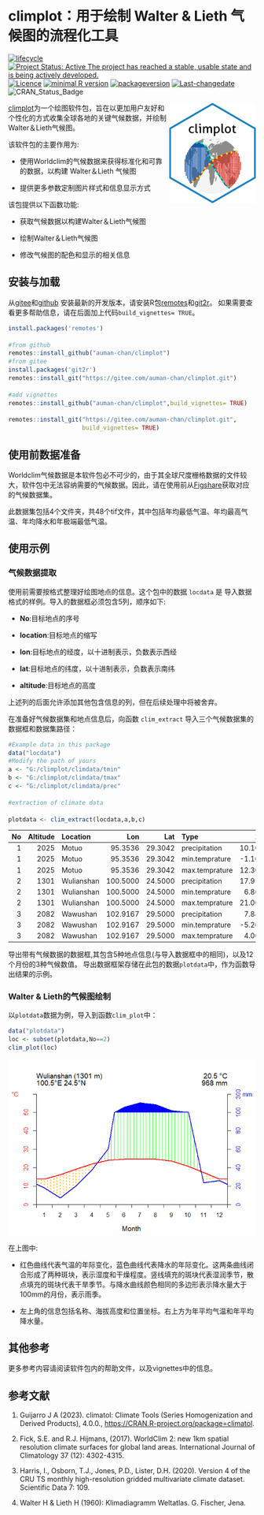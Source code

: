 
# climplot：用于绘制 Walter & Lieth 气候图的流程化工具

<!-- badges: start -->

[![lifecycle](https://img.shields.io/badge/lifecycle-experimental-orange.svg)](https://lifecycle.r-lib.org/articles/stages.html)
[![Project Status: Active The project has reached a stable, usable state
and is being actively
developed.](https://www.repostatus.org/badges/latest/active.svg)](https://www.repostatus.org/#active)
[![Licence](https://img.shields.io/badge/licence-GPL--3-blue.svg)](https://www.gnu.org/licenses/gpl-3.0.en.html)
[![minimal R
version](https://img.shields.io/badge/R-%3E=%202.10-6666ff.svg)](https://cran.r-project.org/)
[![packageversion](https://img.shields.io/badge/Package%20version-0.1.0-orange.svg?style=flat-square)](commits/develop)
[![Last-changedate](https://img.shields.io/badge/last%20change-2023--07--23-yellow.svg)](/commits/master)
![CRAN_Status_Badge](https://img.shields.io/badge/CRAN-Not%20ready-red.svg)
<!-- badges: end -->

<img src="imgfile.png" alt="climplot logo" align="right" width="35%"/>

[climplot](https://gitee.com/auman-chan/climplot)为一个绘图软件包，旨在以更加用户友好和个性化的方式收集全球各地的关键气候数据，并绘制Walter＆Lieth气候图。

该软件包的主要作用为:

- 使用Worldclim的气候数据来获得标准化和可靠的数据，以构建 Walter＆Lieth
  气候图

- 提供更多参数定制图片样式和信息显示方式

该包提供以下函数功能:

- 获取气候数据以构建Walter＆Lieth气候图

- 绘制Walter＆Lieth气候图

- 修改气候图的配色和显示的相关信息

## 安装与加载

从[gitee](https://gitee.com)和[github](https://github.com/)
安装最新的开发版本，请安装R包[remotes](https://cran.r-project.org/package=remotes)和[git2r](https://cran.r-project.org/package=git2r)。
如果需要查看更多帮助信息，请在后面加上代码`build_vignettes= TRUE`。

``` r
install.packages('remotes')

#from github
remotes::install_github("auman-chan/climplot")
#from gitee
install.packages('git2r')
remotes::install_git("https://gitee.com/auman-chan/climplot.git")

#add vignettes
remotes::install_github("auman-chan/climplot",build_vignettes= TRUE)

remotes::install_git("https://gitee.com/auman-chan/climplot.git",
                     build_vignettes= TRUE)
```

## 使用前数据准备

Worldclim气候数据是本软件包必不可少的，由于其全球尺度栅格数据的文件较大，软件包中无法容纳需要的气候数据。因此，请在使用前从[Figshare](NULL)获取对应的气候数据集。

此数据集包括4个文件夹，共48个tif文件，其中包括年均最低气温、年均最高气温、年均降水和年极端最低气温。

## 使用示例

### 气候数据提取

使用前需要按格式整理好绘图地点的信息。这个包中的数据 `locdata` 是
导入数据格式的样例。导入的数据框必须包含5列，顺序如下:

- **No**:目标地点的序号

- **location**:目标地点的缩写

- **lon**:目标地点的经度，以十进制表示，负数表示西经

- **lat**:目标地点的纬度，以十进制表示，负数表示南纬

- **altitude**:目标地点的高度

上述列的后面允许添加其他包含信息的列，但在后续处理中将被舍弃。

在准备好气候数据集和地点信息后，向函数 `clim_extract`
导入三个气候数据集的数据框和数据集路径：

``` r
#Example data in this package
data("locdata")
#Modify the path of yours
a <- "G:/climplot/climdata/tmin"
b <- "G:/climplot/climdata/tmax"
c <- "G:/climplot/climdata/prec"

#extraction of climate data

plotdata <- clim_extract(locdata,a,b,c)
```

|  No | Altitude | Location   |      Lon |     Lat | Type           |     1 |         2 |     3 |     4 |      5 |      6 |      7 |      8 |      9 |     10 |    11 |    12 |
|----:|---------:|:-----------|---------:|--------:|:---------------|------:|----------:|------:|------:|-------:|-------:|-------:|-------:|-------:|-------:|------:|------:|
|   1 |     2025 | Motuo      |  95.3536 | 29.3042 | precipitation  | 10.10 | 20.960001 | 44.85 | 98.94 | 136.67 | 232.45 | 243.60 | 204.74 | 207.16 |  74.80 |  9.20 |  5.19 |
|   1 |     2025 | Motuo      |  95.3536 | 29.3042 | min.temprature | -1.10 |  0.600000 |  3.70 |  7.20 |  11.20 |  13.70 |  14.90 |  14.60 |  14.10 |   9.90 |  3.70 |  0.60 |
|   1 |     2025 | Motuo      |  95.3536 | 29.3042 | max.temprature | 12.30 | 13.800000 | 16.50 | 19.20 |  22.70 |  25.10 |  25.50 |  26.10 |  24.00 |  20.80 | 17.60 | 14.10 |
|   2 |     1301 | Wulianshan | 100.5000 | 24.5000 | precipitation  | 17.95 |  7.160000 | 20.38 | 37.63 |  60.43 | 158.30 | 203.94 | 187.86 | 120.89 | 103.53 | 23.70 | 26.15 |
|   2 |     1301 | Wulianshan | 100.5000 | 24.5000 | min.temprature |  6.80 |  8.500000 | 11.80 | 15.20 |  18.20 |  20.20 |  20.80 |  20.30 |  19.40 |  16.40 | 11.70 |  8.00 |
|   2 |     1301 | Wulianshan | 100.5000 | 24.5000 | max.temprature | 21.00 | 24.100000 | 26.70 | 29.00 |  30.10 |  29.00 |  28.40 |  29.00 |  27.80 |  25.30 | 23.30 | 19.90 |
|   3 |     2082 | Wawushan   | 102.9167 | 29.5000 | precipitation  |  7.88 |  8.520001 | 24.04 | 59.87 | 100.53 | 195.40 | 180.20 | 164.01 | 163.07 |  62.63 | 15.26 | 11.20 |
|   3 |     2082 | Wawushan   | 102.9167 | 29.5000 | min.temprature | -5.20 | -3.600000 |  0.00 |  4.30 |   7.70 |  10.80 |  13.70 |  13.40 |  10.30 |   5.40 |  1.00 | -3.30 |
|   3 |     2082 | Wawushan   | 102.9167 | 29.5000 | max.temprature |  4.00 |  6.100000 | 10.40 | 14.70 |  17.20 |  18.60 |  21.00 |  21.10 |  16.40 |  12.60 |  9.50 |  5.00 |

导出带有气候数据的数据框,其包含5种地点信息(与导入数据框中的相同)，以及12个月份的3种气候数值。
导出数据框架存储在此包的数据`plotdata`中，作为函数导出结果的示例。

### Walter & Lieth的气候图绘制

以`plotdata`数据为例，导入到函数`clim_plot`中：

``` r
data("plotdata")
loc <- subset(plotdata,No==2)
clim_plot(loc)
```

<img src="plot1-1.png" alt="climplot" align="center"/>

在上图中:

- 红色曲线代表气温的年际变化，蓝色曲线代表降水的年际变化。这两条曲线闭合形成了两种斑块，表示湿度和干燥程度。竖线填充的斑块代表湿润季节，散点填充的斑块代表干旱季节。与降水曲线颜色相同的多边形表示降水量大于100mm的月份，表示雨季。

- 左上角的信息包括名称、海拔高度和位置坐标。右上方为年平均气温和年平均降水量。

## 其他参考

更多参考内容请阅读软件包内的帮助文件，以及vignettes中的信息。

## 参考文献

1.  Guijarro J A (2023). climatol: Climate Tools (Series Homogenization
    and Derived Products), 4.0.0.,
    <https://CRAN.R-project.org/package=climatol>.

2.  Fick, S.E. and R.J. Hijmans, (2017). WorldClim 2: new 1km spatial
    resolution climate surfaces for global land areas. International
    Journal of Climatology 37 (12): 4302-4315.

3.  Harris, I., Osborn, T.J., Jones, P.D., Lister, D.H. (2020). Version
    4 of the CRU TS monthly high-resolution gridded multivariate climate
    dataset. Scientific Data 7: 109.

4.  Walter H & Lieth H (1960): Klimadiagramm Weltatlas. G. Fischer,
    Jena.
